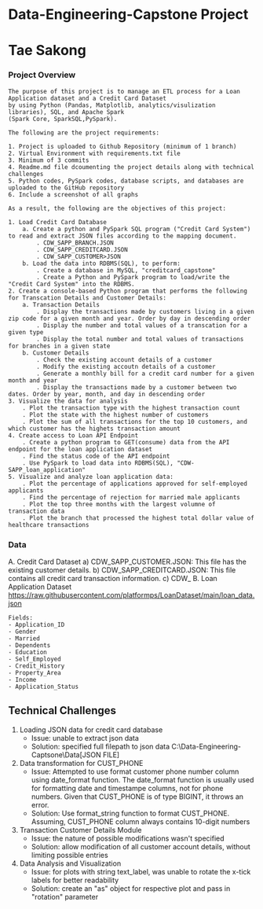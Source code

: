 # Data-Engineering-Capstone Project
# Tae Sakong

### Project Overview

    The purpose of this project is to manage an ETL process for a Loan Application dataset and a Credit Card Dataset
    by using Python (Pandas, Matplotlib, analytics/visulization libraries), SQL, and Apache Spark 
    (Spark Core, SparkSQL,PySpark).

    The following are the project requirements:

    1. Project is uploaded to Github Repository (minimum of 1 branch)
    2. Virtual Environment with requirements.txt file
    3. Minimum of 3 commits
    4. Readme.md file dcoumenting the project details along with technical challenges
    5. Python codes, PySpark codes, database scripts, and databases are uploaded to the GitHub repository
    6. Include a screenshot of all graphs

    As a result, the following are the objectives of this project:

    1. Load Credit Card Database
        a. Create a python and PySpark SQL program ("Credit Card System") to read and extract JSON files according to the mapping document.
            . CDW_SAPP_BRANCH.JSON
            . CDW_SAPP_CREDITCARD.JSON
            . CDW_SAPP_CUSTOMER>JSON
        b. Load the data into RDBMS(SQL), to perform:
            . Create a database in MySQL, "creditcard_capstone"
            . Create a Python and PySpark program to load/write the "Credit Card System" into the RDBMS.
    2. Create a console-based Python program that performs the following for Transcation Details and Customer Details:
        a. Transaction Details
            . Display the transactions made by customers living in a given zip code for a given month and year. Order by day in descending order
            . Display the number and total values of a transcation for a given type
            . Display the total number and total values of transactions for branches in a given state
        b. Customer Details
            . Check the existing account details of a customer
            . Modify the existing accoutn details of a customer
            . Generate a monthly bill for a credit card number for a given month and year
            . Display the transactions made by a customer between two dates. Order by year, month, and day in descending order
    3. Visualize the data for analysis
        . Plot the transaction type with the highest transaction count
        . Plot the state with the highest number of customers
        . Plot the sum of all transactions for the top 10 customers, and which customer has the highets transaction amount
    4. Create access to Loan API Endpoint
        . Create a python program to GET(consume) data from the API endpoint for the loan application dataset
        . Find the status code of the API endpoint
        . Use PySpark to load data into RDBMS(SQL), "CDW-SAPP_loan_application"
    5. Visualize and analyze loan application data:
        . Plot the percentage of applications approved for self-employed applicants
        . Find the percentage of rejection for married male applicants
        . Plot the top three months with the largest volumne of transaction data
        . Plot the branch that processed the highest total dollar value of healthcare transactions
### Data

A. Credit Card Dataset
    a) CDW_SAPP_CUSTOMER.JSON: This file has the existing customer details.
    b) CDW_SAPP_CREDITCARD.JSON: This file contains all credit card transaction information.
    c) CDW_ 
B. Loan Application Dataset
    https://raw.githubusercontent.com/platformps/LoanDataset/main/loan_data.json

    Fields:
    - Application_ID
    - Gender
    - Married
    - Dependents
    - Education
    - Self_Employed
    - Credit_History
    - Property_Area
    - Income
    - Application_Status

## Technical Challenges
1. Loading JSON data for credit card database
    - Issue: unable to extract json data
    - Solution: specified full filepath to json data C:\\Data-Engineering-Captsone\Data\[JSON FILE]
2. Data transformation for CUST_PHONE
    - Issue: Attempted to use format customer phone number column using date_format function. The date_format function is usually used for formatting date and timestampe columns, not for phone numbers. Given that CUST_PHONE is of type BIGINT, it throws an error.
    - Solution: Use format_string function to format CUST_PHONE. Assuming, CUST_PHONE column always contains 10-digit numbers
3. Transaction Customer Details Module
    - Issue: the nature of possible modifications wasn't specified
    - Solution: allow modification of all customer account details, without limiting possible entries
4. Data Analysis and Visualization
    - Issue: for plots with string text_label, was unable to rotate the x-tick labels for better readability
    - Solution: create an "as" object for respective plot and pass in "rotation" parameter


